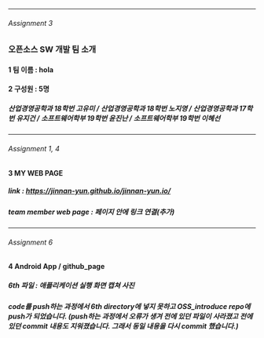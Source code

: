 - - -
###### Assignment 3
### 오픈소스 SW 개발 팀 소개  

#### 1    팀 이름 : hola

#### 2    구성원 : 5명 

#####    산업경영공학과 18학번 고유미 / 산업경영공학과 18학번 노지영 / 산업경영공학과 17학번 유지건 / 소프트웨어학부 19학번 윤진난 / 소프트웨어학부 19학번 이혜선
- - -
###### Assignment 1, 4
#### 3 MY WEB PAGE 
##### *link* : https://jinnan-yun.github.io/jinnan-yun.io/
##### *team member* web page : 페이지 안에 링크 연결(추가)
- - -
###### Assignment 6
#### 4 Android App / github_page

##### 6th 파일 : 애플리케이션 실행 화면 캡쳐 사진 

##### code를 push하는 과정에서 6th directory에 넣지 못하고 OSS_introduce repo에 push가 되었습니다. (push하는 과정에서 오류가 생겨 전에 있던 파일이 사라졌고 전에 있던 commit 내용도 지워졌습니다. 그래서 동일 내용을 다시 commit 했습니다.)

